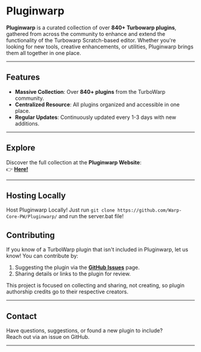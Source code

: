 # **Pluginwarp**  

**Pluginwarp** is a curated collection of over **840+ Turbowarp plugins**, gathered from across the community to enhance and extend the functionality of the Turbowarp Scratch-based editor. Whether you're looking for new tools, creative enhancements, or utilities, Pluginwarp brings them all together in one place.  

---

## Features  

- **Massive Collection**: Over **840+ plugins** from the TurboWarp community.  
- **Centralized Resource**: All plugins organized and accessible in one place.  
- **Regular Updates**: Continuously updated every 1-3 days with new additions.  

---

## Explore  

Discover the full collection at the **Pluginwarp Website**:  
👉 **[Here!](Https://gallery.warpcore.live)**  

---

## Hosting Locally

Host Pluginwarp Locally! Just run ` git clone https://github.com/Warp-Core-PW/Pluginwarp/ ` and run the server.bat file!

## Contributing  

If you know of a TurboWarp plugin that isn't included in Pluginwarp, let us know! You can contribute by:  

1. Suggesting the plugin via the **[GitHub Issues](https://github.com/Warp-Core-PW/Pluginwarp/issues)** page.  
2. Sharing details or links to the plugin for review.  

This project is focused on collecting and sharing, not creating, so plugin authorship credits go to their respective creators.  
 

---

## Contact  

Have questions, suggestions, or found a new plugin to include?  
Reach out via an issue on GitHub.  

---  
